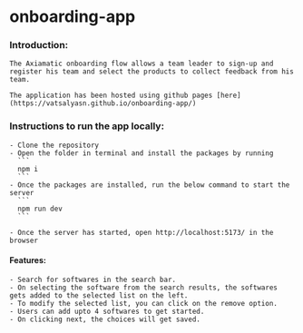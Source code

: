 # onboarding-app

### Introduction:
    The Axiamatic onboarding flow allows a team leader to sign-up and register his team and select the products to collect feedback from his team.
    
    The application has been hosted using github pages [here](https://vatsalyasn.github.io/onboarding-app/)

### Instructions to run the app locally:
    - Clone the repository
    - Open the folder in terminal and install the packages by running
      ```
      npm i
      ```
    - Once the packages are installed, run the below command to start the server
      ```
      npm run dev
      ```

    - Once the server has started, open http://localhost:5173/ in the browser

#### Features:
    - Search for softwares in the search bar.
    - On selecting the software from the search results, the softwares gets added to the selected list on the left.
    - To modify the selected list, you can click on the remove option.
    - Users can add upto 4 softwares to get started.
    - On clicking next, the choices will get saved. 

